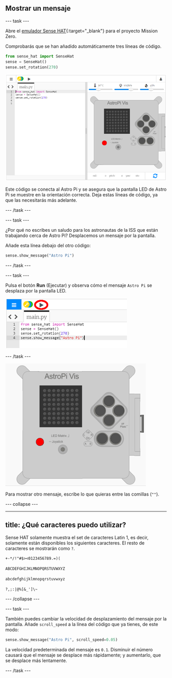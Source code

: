 ## Mostrar un mensaje

\--- task \---

Abre el [emulador Sense HAT](https://trinket.io/mission-zero){:target="_blank"} para el proyecto Mission Zero.

Comprobarás que se han añadido automáticamente tres líneas de código.

```python
from sense_hat import SenseHat
sense = SenseHat()
sense.set_rotation(270)
```

![emulador sense hat](images/sense-hat-emulator2.png)

Este código se conecta al Astro Pi y se asegura que la pantalla LED de Astro Pi se muestre en la orientación correcta. Deja estas líneas de código, ya que las necesitarás más adelante.

\--- /task \---

\--- task \---

¿Por qué no escribes un saludo para los astronautas de la ISS que están trabajando cerca de Astro Pi? Desplacemos un mensaje por la pantalla.

Añade esta línea debajo del otro código:

```python
sense.show_message("Astro Pi")
```

\--- /task \---

\--- task \---

Pulsa el botón **Run** (Ejecutar) y observa cómo el mensaje `Astro Pi` se desplaza por la pantalla LED.

![ejecutar con un clic el código para mostrar el mensaje](images/show-message-code-annotated.PNG)

\--- /task \---

![Desplazar mensaje](images/scroll-message.gif)

Para mostrar otro mensaje, escribe lo que quieras entre las comillas (`""`).

\--- collapse \---

* * *

## title: ¿Qué caracteres puedo utilizar?

Sense HAT solamente muestra el set de caracteres Latin 1, es decir, solamente están disponibles los siguientes caracteres. El resto de caracteres se mostrarán como `?`.

    +-*/!"#$><0123456789.=)(
    
    ABCDEFGHIJKLMNOPQRSTUVWXYZ
    
    abcdefghijklmnopqrstuvwxyz
    
    ?,;:|@%[&_']\~
    

\--- /collapse \---

\--- task \---

También puedes cambiar la velocidad de desplazamiento del mensaje por la pantalla. Añade `scroll_speed` a la línea del código que ya tienes, de este modo:

```python
sense.show_message("Astro Pi", scroll_speed=0.05)
```

La velocidad predeterminada del mensaje es `0.1`. Disminuir el número causará que el mensaje se desplace más rápidamente; y aumentarlo, que se desplace más lentamente.

\--- /task \---